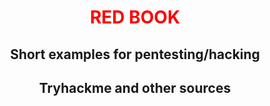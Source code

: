 <h1 align="center" style="color:red;">RED BOOK</h1>
<h2 align="center"> Short examples for pentesting/hacking</h2>
<h2 align="center"> Tryhackme and other sources</h3>



